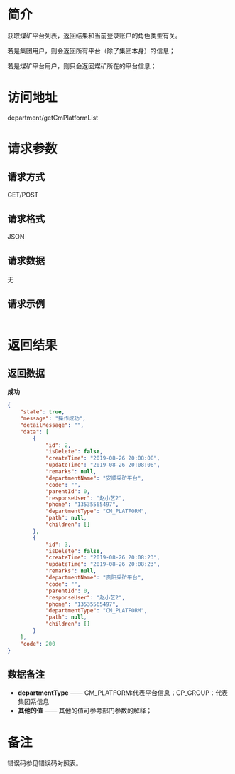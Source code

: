 # 简介
获取煤矿平台列表，返回结果和当前登录账户的角色类型有关。

若是集团用户，则会返回所有平台（除了集团本身）的信息；

若是煤矿平台用户，则只会返回煤矿所在的平台信息；

# 访问地址
department/getCmPlatformList

# 请求参数

## 请求方式
GET/POST

## 请求格式
JSON

## 请求数据
无

## 请求示例
```json
```

# 返回结果
## 返回数据
**成功**
```json
{
    "state": true,
    "message": "操作成功",
    "detailMessage": "",
    "data": [
        {
            "id": 2,
            "isDelete": false,
            "createTime": "2019-08-26 20:08:08",
            "updateTime": "2019-08-26 20:08:08",
            "remarks": null,
            "departmentName": "安顺采矿平台",
            "code": "",
            "parentId": 0,
            "responseUser": "赵小艺2",
            "phone": "13535565497",
            "departmentType": "CM_PLATFORM",
            "path": null,
            "children": []
        },
        {
            "id": 3,
            "isDelete": false,
            "createTime": "2019-08-26 20:08:23",
            "updateTime": "2019-08-26 20:08:23",
            "remarks": null,
            "departmentName": "贵阳采矿平台",
            "code": "",
            "parentId": 0,
            "responseUser": "赵小艺2",
            "phone": "13535565497",
            "departmentType": "CM_PLATFORM",
            "path": null,
            "children": []
        }
    ],
    "code": 200
}
```
## 数据备注
* **departmentType** —— CM_PLATFORM:代表平台信息；CP_GROUP：代表集团系信息
* **其他的值** —— 其他的值可参考部门参数的解释；



# 备注
错误码参见错误码对照表。